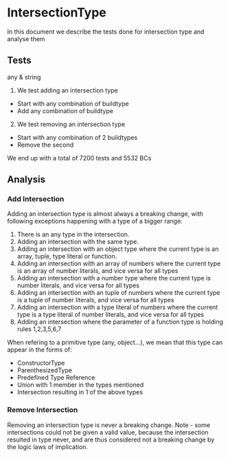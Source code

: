# IntersectionType

In this document we describe the tests done for intersection type and analyse them

## Tests

any & string

1. We test adding an intersection type

- Start with any combination of buildtype
- Add any combination of buildtype

2. We test removing an intersection type

- Start with any combination of 2 buildtypes
- Remove the second

We end up with a total of 7200 tests and 5532 BCs

## Analysis

### Add Intersection

Adding an intersection type is almost always a breaking change, with following exceptions happening with a type of a bigger range:

1. There is an any type in the intersection.
2. Adding an intersection with the same type.
3. Adding an intersection with an object type where the current type is an array, tuple, type literal or function.
4. Adding an intersection with an array of numbers where the current type is an array of number literals, and vice versa for all types
5. Adding an intersection with a number type where the current type is number literals, and vice versa for all types
6. Adding an intersection with an tuple of numbers where the current type is a tuple of number literals, and vice versa for all types
7. Adding an intersection with a type literal of numbers where the current type is a type literal of number literals, and vice versa for all types
8. Adding an intersection where the parameter of a function type is holding rules 1,2,3,5,6,7

When refering to a primitive type (any, object...), we mean that this type can appear in the forms of:

- ConstructorType
- ParenthesizedType
- Predefined Type Reference
- Union with 1 member in the types mentioned
- Intersection resulting in 1 of the above types

### Remove Intersection

Removing an intersection type is never a breaking change.
Note - some intersections could not be given a valid value, because the intersection resulted in type never, and are thus considered not a breaking change by the logic laws of implication.
